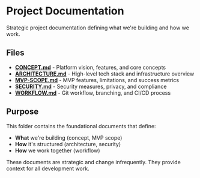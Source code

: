 # Project Documentation

Strategic project documentation defining what we're building and how we work.

## Files

- **[CONCEPT.md](CONCEPT.md)** - Platform vision, features, and core concepts
- **[ARCHITECTURE.md](ARCHITECTURE.md)** - High-level tech stack and infrastructure overview
- **[MVP-SCOPE.md](MVP-SCOPE.md)** - MVP features, limitations, and success metrics
- **[SECURITY.md](SECURITY.md)** - Security measures, privacy, and compliance
- **[WORKFLOW.md](WORKFLOW.md)** - Git workflow, branching, and CI/CD process

## Purpose

This folder contains the foundational documents that define:
- **What** we're building (concept, MVP scope)
- **How** it's structured (architecture, security)
- **How** we work together (workflow)

These documents are strategic and change infrequently. They provide context for all development work.